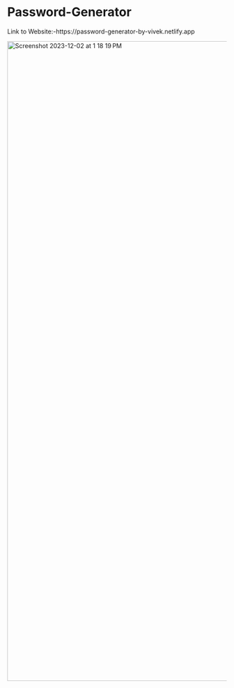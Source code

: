 # Password-Generator
<p>Link to Website:-https://password-generator-by-vivek.netlify.app </p> 

<img width="1470" alt="Screenshot 2023-12-02 at 1 18 19 PM" src="https://github.com/vivekpatidar549/Password-Generator/assets/94607666/f125f4e1-cd6e-4b85-8549-d30fdf7b4823">
